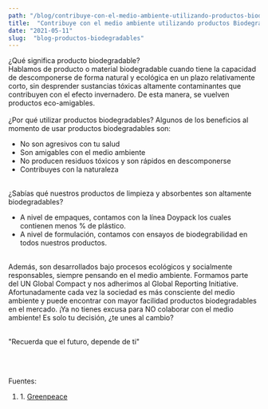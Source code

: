```yaml
---
path: "/blog/contribuye-con-el-medio-ambiente-utilizando-productos-biodegradables"
title:  "Contribuye con el medio ambiente utilizando productos Biodegradables" 
date: "2021-05-11"
slug:  "blog-productos-biodegradables"
---
```

¿Qué significa producto biodegradable?<br/> 
Hablamos de producto o material biodegradable cuando tiene la capacidad de descomponerse de forma natural y ecológica en un plazo relativamente corto, sin desprender sustancias tóxicas altamente contaminantes que contribuyen con el efecto invernadero. De esta manera, se vuelven productos eco-amigables. 
 <br/> <br/>
 ¿Por qué utilizar productos biodegradables? 
Algunos de los beneficios al momento de usar productos biodegradables son: <br/>
<ul class="list-disc">
  <li>No son agresivos con tu salud</li>
  <li>Son amigables con el medio ambiente</li>
  <li>No producen residuos tóxicos y son rápidos en descomponerse</li>
  <li>Contribuyes con la naturaleza</li>
</ul>
 <br/> 
 ¿Sabías qué nuestros productos de limpieza y absorbentes son altamente biodegradables? 
<br/> 
<ul class="list-disc">
  <li>A nivel de empaques, contamos con la línea Doypack los cuales contienen menos % de plástico.</li>
  <li>A nivel de formulación, contamos con ensayos de biodegrabilidad en todos nuestros productos.</li>
  </ul>
 <br/> 
Además, son desarrollados bajo procesos ecológicos y socialmente responsables, siempre pensando en el medio ambiente. Formamos parte del UN Global Compact y nos adherimos al Global Reporting Initiative. <br/> Afortunadamente cada vez la sociedad es más consciente del medio ambiente y puede encontrar con mayor facilidad productos biodegradables en el mercado. ¡Ya no tienes excusa para NO colaborar con el medio ambiente! Es solo tu decisión, ¿te unes al cambio? <br/> <br/> 



<div class= " italic font-semibold text-center  text-xl">
<p className=" italic font-semibold text-center  text-xl ">"Recuerda que el futuro, depende de ti" </p> </div>
 <br/> <br/>

Fuentes: <ol>
<li> 1. <a href= " https://es.greenpeace.org/es/"> Greenpeace </a>  </li></0l>

